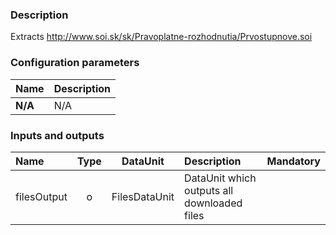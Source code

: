 ### Description

Extracts http://www.soi.sk/sk/Pravoplatne-rozhodnutia/Prvostupnove.soi

### Configuration parameters

| Name | Description |
|:----|:----|
|**N/A** | N/A |

### Inputs and outputs

|Name |Type | DataUnit | Description | Mandatory |
|:--------|:------:|:------:|:-------------|:---------------------:|
|filesOutput|o|FilesDataUnit|DataUnit which outputs all downloaded files||